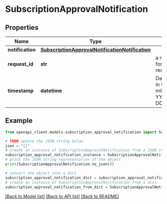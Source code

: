 # SubscriptionApprovalNotification


## Properties

Name | Type | Description | Notes
------------ | ------------- | ------------- | -------------
**notification** | [**SubscriptionApprovalNotificationNotification**](SubscriptionApprovalNotificationNotification.md) |  | 
**request_id** | **str** | a nonce, unique for each HTTP request | 
**timestamp** | **datetime** | Date time format in UTC, includes miliseconds YYYY-MM-DDThh:mm:ss.vZ | 

## Example

```python
from openapi_client.models.subscription_approval_notification import SubscriptionApprovalNotification

# TODO update the JSON string below
json = "{}"
# create an instance of SubscriptionApprovalNotification from a JSON string
subscription_approval_notification_instance = SubscriptionApprovalNotification.from_json(json)
# print the JSON string representation of the object
print(SubscriptionApprovalNotification.to_json())

# convert the object into a dict
subscription_approval_notification_dict = subscription_approval_notification_instance.to_dict()
# create an instance of SubscriptionApprovalNotification from a dict
subscription_approval_notification_from_dict = SubscriptionApprovalNotification.from_dict(subscription_approval_notification_dict)
```
[[Back to Model list]](../README.md#documentation-for-models) [[Back to API list]](../README.md#documentation-for-api-endpoints) [[Back to README]](../README.md)


